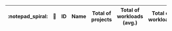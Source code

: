 | :notepad_spiral: | :link: | ID | Name | Total of projects | Total of workloads (avg.) | Total of workloads |
| --- | --- | --- | --- | --- | --- | --- |
